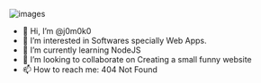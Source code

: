 ![images](https://user-images.githubusercontent.com/93967783/147612772-c380d1c6-698e-4d4c-8fbb-fd5ee6a9e89a.jpeg)


- 👋 Hi, I’m @j0m0k0
- 👀 I’m interested in Softwares specially Web Apps.
- 🌱 I’m currently learning NodeJS
- 💞️ I’m looking to collaborate on Creating a small funny website
- 📫 How to reach me: 404 Not Found

<!---
j0m0k0/j0m0k0 is a ✨ special ✨ repository because its `README.md` (this file) appears on your GitHub profile.
You can click the Preview link to take a look at your changes.
--->
